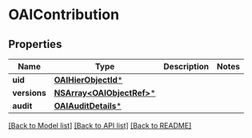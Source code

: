 # OAIContribution

## Properties
Name | Type | Description | Notes
------------ | ------------- | ------------- | -------------
**uid** | [**OAIHierObjectId***](OAIHierObjectId.md) |  | 
**versions** | [**NSArray&lt;OAIObjectRef&gt;***](OAIObjectRef.md) |  | 
**audit** | [**OAIAuditDetails***](OAIAuditDetails.md) |  | 

[[Back to Model list]](../README.md#documentation-for-models) [[Back to API list]](../README.md#documentation-for-api-endpoints) [[Back to README]](../README.md)



